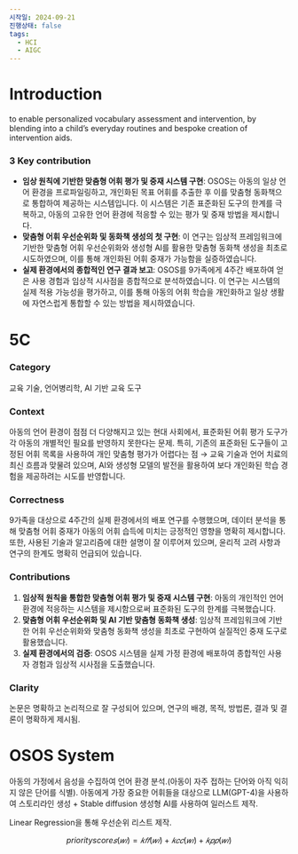 ```yaml
---
시작일: 2024-09-21
진행상태: false
tags:
  - HCI
  - AIGC
---
```

# Introduction

to enable personalized vocabulary assessment and intervention, by blending into a child’s everyday routines and bespoke creation of intervention aids.

### 3 Key contribution

- **임상 원칙에 기반한 맞춤형 어휘 평가 및 중재 시스템 구현**: OSOS는 아동의 일상 언어 환경을 프로파일링하고, 개인화된 목표 어휘를 추출한 후 이를 맞춤형 동화책으로 통합하여 제공하는 시스템입니다. 이 시스템은 기존 표준화된 도구의 한계를 극복하고, 아동의 고유한 언어 환경에 적응할 수 있는 평가 및 중재 방법을 제시합니다.
- **맞춤형 어휘 우선순위화 및 동화책 생성의 첫 구현**: 이 연구는 임상적 프레임워크에 기반한 맞춤형 어휘 우선순위화와 생성형 AI를 활용한 맞춤형 동화책 생성을 최초로 시도하였으며, 이를 통해 개인화된 어휘 중재가 가능함을 실증하였습니다.
- **실제 환경에서의 종합적인 연구 결과 보고**: OSOS를 9가족에게 4주간 배포하여 얻은 사용 경험과 임상적 시사점을 종합적으로 분석하였습니다. 이 연구는 시스템의 실제 적용 가능성을 평가하고, 이를 통해 아동의 어휘 학습을 개인화하고 일상 생활에 자연스럽게 통합할 수 있는 방법을 제시하였습니다.

# 5C

### Category

교육 기술, 언어병리학, AI 기반 교육 도구

### Context

아동의 언어 환경이 점점 더 다양해지고 있는 현대 사회에서, 표준화된 어휘 평가 도구가 각 아동의 개별적인 필요를 반영하지 못한다는 문제. 특히, 기존의 표준화된 도구들이 고정된 어휘 목록을 사용하여 개인 맞춤형 평가가 어렵다는 점 → 교육 기술과 언어 치료의 최신 흐름과 맞물려 있으며, AI와 생성형 모델의 발전을 활용하여 보다 개인화된 학습 경험을 제공하려는 시도를 반영합니다.

### Correctness

9가족을 대상으로 4주간의 실제 환경에서의 배포 연구를 수행했으며, 데이터 분석을 통해 맞춤형 어휘 중재가 아동의 어휘 습득에 미치는 긍정적인 영향을 명확히 제시합니다. 또한, 사용된 기술과 알고리즘에 대한 설명이 잘 이루어져 있으며, 윤리적 고려 사항과 연구의 한계도 명확히 언급되어 있습니다.

### Contributions

1. **임상적 원칙을 통합한 맞춤형 어휘 평가 및 중재 시스템 구현**: 아동의 개인적인 언어 환경에 적응하는 시스템을 제시함으로써 표준화된 도구의 한계를 극복했습니다.
2. **맞춤형 어휘 우선순위화 및 AI 기반 맞춤형 동화책 생성**: 임상적 프레임워크에 기반한 어휘 우선순위화와 맞춤형 동화책 생성을 최초로 구현하여 실질적인 중재 도구로 활용했습니다.
3. **실제 환경에서의 검증**: OSOS 시스템을 실제 가정 환경에 배포하여 종합적인 사용자 경험과 임상적 시사점을 도출했습니다.

### Clarity

논문은 명확하고 논리적으로 잘 구성되어 있으며, 연구의 배경, 목적, 방법론, 결과 및 결론이 명확하게 제시됨.

# OSOS System

아동의 가정에서 음성을 수집하여 언어 환경 분석.(아동이 자주 접하는 단어와 아직 익히지 않은 단어를 식별). 아동에게 가장 중요한 어휘들을 대상으로 LLM(GPT-4)을 사용하여 스토리라인 생성 + Stable diffusion 생성형 AI를 사용하여 일러스트 제작.

Linear Regression을 통해 우선순위 리스트 제작.

$$ priorityscore𝑠(𝑤𝑖) =𝑘𝑓 𝑓(𝑤𝑖)+𝑘𝑐𝑐(𝑤𝑖)+𝑘𝑝𝑝(𝑤𝑖) $$